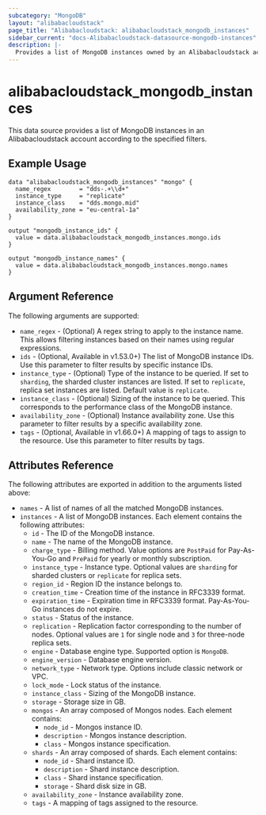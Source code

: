 ```yaml
---
subcategory: "MongoDB"
layout: "alibabacloudstack"
page_title: "Alibabacloudstack: alibabacloudstack_mongodb_instances"
sidebar_current: "docs-Alibabacloudstack-datasource-mongodb-instances"
description: |- 
  Provides a list of MongoDB instances owned by an Alibabacloudstack account.
---
```


# alibabacloudstack_mongodb_instances

This data source provides a list of MongoDB instances in an Alibabacloudstack account according to the specified filters.

## Example Usage

```hcl
data "alibabacloudstack_mongodb_instances" "mongo" {
  name_regex        = "dds-.+\\d+"
  instance_type     = "replicate"
  instance_class    = "dds.mongo.mid"
  availability_zone = "eu-central-1a"
}

output "mongodb_instance_ids" {
  value = data.alibabacloudstack_mongodb_instances.mongo.ids
}

output "mongodb_instance_names" {
  value = data.alibabacloudstack_mongodb_instances.mongo.names
}
```

## Argument Reference

The following arguments are supported:

* `name_regex` - (Optional) A regex string to apply to the instance name. This allows filtering instances based on their names using regular expressions.
* `ids` - (Optional, Available in v1.53.0+) The list of MongoDB instance IDs. Use this parameter to filter results by specific instance IDs.
* `instance_type` - (Optional) Type of the instance to be queried. If set to `sharding`, the sharded cluster instances are listed. If set to `replicate`, replica set instances are listed. Default value is `replicate`.
* `instance_class` - (Optional) Sizing of the instance to be queried. This corresponds to the performance class of the MongoDB instance.
* `availability_zone` - (Optional) Instance availability zone. Use this parameter to filter results by a specific availability zone.
* `tags` - (Optional, Available in v1.66.0+) A mapping of tags to assign to the resource. Use this parameter to filter results by tags.

## Attributes Reference

The following attributes are exported in addition to the arguments listed above:

* `names` - A list of names of all the matched MongoDB instances.
* `instances` - A list of MongoDB instances. Each element contains the following attributes:
  * `id` - The ID of the MongoDB instance.
  * `name` - The name of the MongoDB instance.
  * `charge_type` - Billing method. Value options are `PostPaid` for Pay-As-You-Go and `PrePaid` for yearly or monthly subscription.
  * `instance_type` - Instance type. Optional values are `sharding` for sharded clusters or `replicate` for replica sets.
  * `region_id` - Region ID the instance belongs to.
  * `creation_time` - Creation time of the instance in RFC3339 format.
  * `expiration_time` - Expiration time in RFC3339 format. Pay-As-You-Go instances do not expire.
  * `status` - Status of the instance.
  * `replication` - Replication factor corresponding to the number of nodes. Optional values are `1` for single node and `3` for three-node replica sets.
  * `engine` - Database engine type. Supported option is `MongoDB`.
  * `engine_version` - Database engine version.
  * `network_type` - Network type. Options include classic network or VPC.
  * `lock_mode` - Lock status of the instance.
  * `instance_class` - Sizing of the MongoDB instance.
  * `storage` - Storage size in GB.
  * `mongos` - An array composed of Mongos nodes. Each element contains:
    * `node_id` - Mongos instance ID.
    * `description` - Mongos instance description.
    * `class` - Mongos instance specification.
  * `shards` - An array composed of shards. Each element contains:
    * `node_id` - Shard instance ID.
    * `description` - Shard instance description.
    * `class` - Shard instance specification.
    * `storage` - Shard disk size in GB.
  * `availability_zone` - Instance availability zone.
  * `tags` - A mapping of tags assigned to the resource.